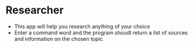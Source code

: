 # Researcher

- This app will help you research anything of your choice
- Enter a command word and the program shoudl return a list of sources and information on the chosen topic
